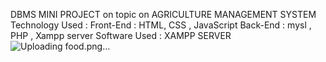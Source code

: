 DBMS MINI PROJECT on topic on AGRICULTURE MANAGEMENT SYSTEM 
Technology Used :
Front-End : HTML, CSS , JavaScript
Back-End : mysl , PHP , Xampp server
Software Used : XAMPP SERVER
![Uploading food.png…]()
